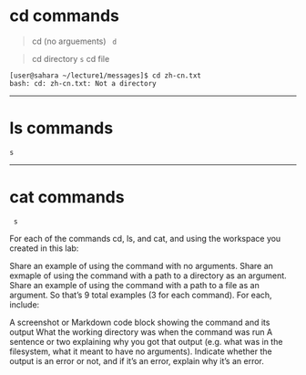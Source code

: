 # cd commands
> cd (no arguements)
``` d```

> cd directory
``` s ```
> cd file
```
[user@sahara ~/lecture1/messages]$ cd zh-cn.txt
bash: cd: zh-cn.txt: Not a directory
```
-------------------

# ls commands
```s ```

---------------

# cat commands
``` s```


 
For each of the commands cd, ls, and cat, and using the workspace you created in this lab:

Share an example of using the command with no arguments.
Share an exmaple of using the command with a path to a directory as an argument.
Share an example of using the command with a path to a file as an argument.
So that’s 9 total examples (3 for each command). For each, include:

A screenshot or Markdown code block showing the command and its output
What the working directory was when the command was run
A sentence or two explaining why you got that output (e.g. what was in the filesystem, what it meant to have no arguments).
Indicate whether the output is an error or not, and if it’s an error, explain why it’s an error.

